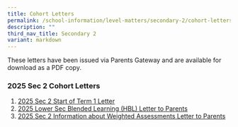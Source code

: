 ```yaml
---
title: Cohort Letters
permalink: /school-information/level-matters/secondary-2/cohort-letters/
description: ""
third_nav_title: Secondary 2
variant: markdown
---
```

These letters have been issued via Parents Gateway and are available for download as a PDF copy.
  

### 2025 Sec 2 Cohort Letters
1. [2025 Sec 2 Start of Term 1 Letter](/files/Level%20Matters/S2/2025_S2_Start_of_Term_1_Letter.pdf)
2. [2025 Lower Sec Blended Learning (HBL) Letter to Parents](/files/Level%20Matters/S2/2025_BL_Infosheet_to_Lower_Sec_Parents.pdf)
3. [2025 Sec 2 Information about Weighted Assessments Letter to Parents](/files/Level%20Matters/S2/2025__Letter_to_parents_WA_Sec_2.pdf)